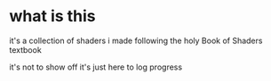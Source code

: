 # what is this

it's a collection of shaders i made following the holy Book of Shaders textbook

it's not to show off it's just here to log progress